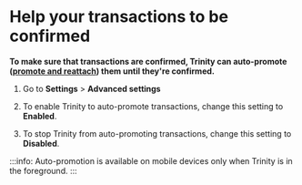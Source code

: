 # Help your transactions to be confirmed

**To make sure that transactions are confirmed, Trinity can auto-promote ([promote and reattach](root://getting-started/0.1/basics/reattach-rebroadcast-promote.md)) them until they're confirmed.**

1. Go to **Settings** > **Advanced settings**

2. To enable Trinity to auto-promote transactions, change this setting to **Enabled**.

3. To stop Trinity from auto-promoting transactions, change this setting to **Disabled**.

:::info:
Auto-promotion is available on mobile devices only when Trinity is in the foreground.
:::
